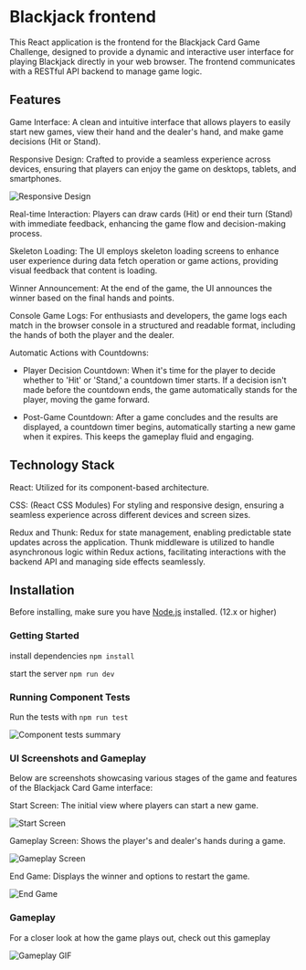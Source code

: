# Blackjack frontend

This React application is the frontend for the Blackjack Card Game Challenge, designed to provide a dynamic and interactive user interface for playing Blackjack directly in your web browser. The frontend communicates with a RESTful API backend to manage game logic.

## Features

Game Interface: A clean and intuitive interface that allows players to easily start new games, view their hand and the dealer's hand, and make game decisions (Hit or Stand).

Responsive Design: Crafted to provide a seamless experience across devices, ensuring that players can enjoy the game on desktops, tablets, and smartphones.

![Responsive Design](./responsive.gif "Responsive Design")

Real-time Interaction: Players can draw cards (Hit) or end their turn (Stand) with immediate feedback, enhancing the game flow and decision-making process.

Skeleton Loading: The UI employs skeleton loading screens to enhance user experience during data fetch operation or game actions, providing visual feedback that content is loading.

Winner Announcement: At the end of the game, the UI announces the winner based on the final hands and points.

Console Game Logs: For enthusiasts and developers, the game logs each match in the browser console in a structured and readable format, including the hands of both the player and the dealer.

Automatic Actions with Countdowns:

 - Player Decision Countdown: When it's time for the player to decide whether to 'Hit' or 'Stand,' a countdown timer starts. If a decision isn't made before the countdown ends, the game automatically stands for the player, moving the game forward.

 - Post-Game Countdown: After a game concludes and the results are displayed, a countdown timer begins, automatically starting a new game when it expires. This keeps the gameplay fluid and engaging.

## Technology Stack

React: Utilized for its component-based architecture.

CSS: (React CSS Modules) For styling and responsive design, ensuring a seamless experience across different devices and screen sizes.

Redux and Thunk: Redux for state management, enabling predictable state updates across the application. Thunk middleware is utilized to handle asynchronous logic within Redux actions, facilitating interactions with the backend API and managing side effects seamlessly.

## Installation

Before installing, make sure you have [Node.js](https://nodejs.org/) installed. (12.x or higher)

### Getting Started

install dependencies
```npm install```

start the server
```npm run dev```

### Running Component Tests

Run the tests with
```npm run test```

![Component tests summary](./componenttests.png "Component tests summary")

### UI Screenshots and Gameplay

Below are screenshots showcasing various stages of the game and features of the Blackjack Card Game interface:

Start Screen: The initial view where players can start a new game.

![Start Screen](./start-screen.png "Start Screen")

Gameplay Screen: Shows the player's and dealer's hands during a game.

![Gameplay Screen](./gameplay-screen.png "Gameplay Screen")

End Game: Displays the winner and options to restart the game.

![End Game](./endgame-screen.png "End Game")

### Gameplay 

For a closer look at how the game plays out, check out this gameplay

![Gameplay GIF](./gameplay.gif "Gameplay GIF")